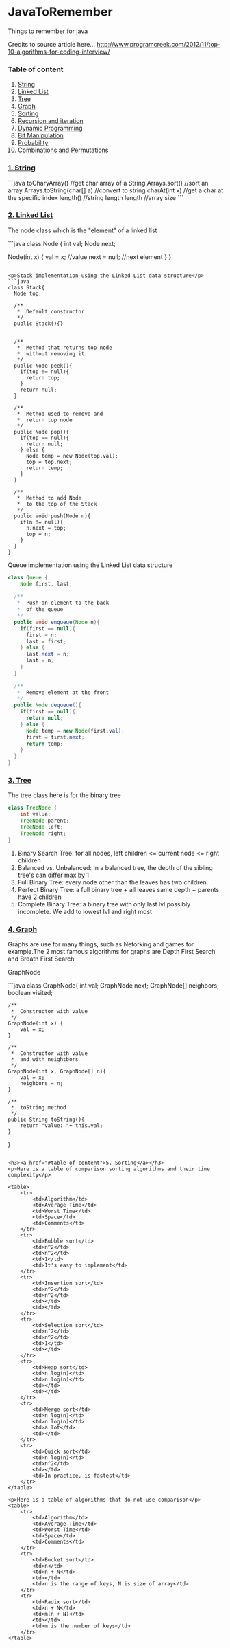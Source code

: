 JavaToRemember
=================
Things to remember for java

Credits to source article here... <a>http://www.programcreek.com/2012/11/top-10-algorithms-for-coding-interview/</a>

<h3 id="tableOfContent">Table of content</h3>
<ol>
  <li><a href="#1-string">String</a></li>
  <li><a href="#2-linked-list">Linked List</a></li>
  <li><a href="#3-tree">Tree</a></li>
  <li><a href="#4-graph">Graph</a></li>
  <li><a href="#5-sorting">Sorting</a></li>
  <li><a href="#6-recursion-and-iteration">Recursion and iteration</a></li>
  <li><a href="#7-dynamin-programming">Dynamic Programming</a></li>
  <li><a href="#8-bit-manipulation">Bit Manipulation</a></li>
  <li><a href="#9-probability">Probability</a></li>
  <li><a href="#10-combinations-and-permutations">Combinations and Permutations</a></li>
</ol>

<h3 id="string"><a href="#table-of-content">1. String</a></h3>
```java
toCharyArray()                //get char array of a String
Arrays.sort()                 //sort an array
Arrays.toString(char[] a)     //convert to string
charAt(int x)                 //get a char at the specific index
length()                      //string length
length                        //array size
```

<h3><a href="#table-of-content">2. Linked List</a></h3>

<p>The node class which is the "element" of a linked list</p>
```java
class Node {
  int val;
  Node next;
  
  Node(int x) {
    val = x;      //value
    next = null;  //next element
  }
}
```

<p>Stack implementation using the Linked List data structure</p>
```java
class Stack{
  Node top; 
  
  /**
   *  Default constructor
   */
  public Stack(){}    
  

  /**
   *  Method that returns top node
   *  without removing it
   */
  public Node peek(){
    if(top != null){
      return top;
    }
    return null;
  }
  
  /**
   *  Method used to remove and
   *  return top node
   */
  public Node pop(){
    if(top == null){
      return null;
    } else {
      Node temp = new Node(top.val);
      top = top.next;
      return temp;	
    }
  }
  
  /** 
   *  Method to add Node
   *  to the top of the Stack
   */
  public void push(Node n){
    if(n != null){
      n.next = top;
      top = n;
    }
  }
}
```

<p>Queue implementation using the Linked List data structure</p>

```java
class Queue {
	Node first, last;
  
  /**
   *  Push an element to the back
   *  of the queue
   */
  public void enqueue(Node n){
    if(first == null){
      first = n;
      last = first;
    } else {
      last.next = n;
      last = n;
    }
  }
 
  /**
   *  Remove element at the front
   */
  public Node dequeue(){
    if(first == null){
      return null;
    } else {
      Node temp = new Node(first.val);
      first = first.next;
      return temp;
    }	
  }
}
```

<h3><a href="#table-of-content">3. Tree</a></h3>
<p>The tree class here is for the binary tree</p>

```java
class TreeNode {
	int value;
	TreeNode parent;
	TreeNode left;
	TreeNode right;
}
```

<ol>
	<li>Binary Search Tree: for all nodes, left children <= current node <= right children</li>
	<li>Balanced vs. Unbalanced: In a balanced tree, the depth of the sibling tree's can differ max by 1</li>
	<li>Full Binary Tree: every node other than the leaves has two children.</li>
	<li>Perfect Binary Tree: a full binary tree + all leaves same depth + parents have 2 children</li>
	<li>Complete Binary Tree: a binary tree with only last lvl possibly incomplete. We add to lowest lvl and right most</li>
</ol>


<h3><a href="#table-of-content">4. Graph</a></h3>
<p>Graphs are use for many things, such as Netorking and games for example.The 2 most famous algorithms for graphs are Depth First Search and Breath First Search</p>

<p>GraphNode</p>
```java
class GraphNode{ 
	int val;
	GraphNode next;
	GraphNode[] neighbors;
	boolean visited;
 
 	/**
 	 *	Constructor with value
 	 */
	GraphNode(int x) {
		val = x;
	}
 	
 	/**
 	 *	Constructor with value
 	 *	and with neightbors
 	 */
	GraphNode(int x, GraphNode[] n){
		val = x;
		neighbors = n;
	}
 
 	/**
 	 *	toString method
 	 */
	public String toString(){
		return "value: "+ this.val; 
	}
}
```

<h3><a href="#table-of-content">5. Sorting</a></h3>
<p>Here is a table of comparison sorting algorithms and their time complexity</p>

<table>
	<tr>
		<td>Algorithm</td>
		<td>Average Time</td>
		<td>Worst Time</td>
		<td>Space</td>
		<td>Comments</td>
	</tr>
	<tr>
		<td>Bubble sort</td>
		<td>n^2</td>
		<td>n^2</td>
		<td>1</td>
		<td>It's easy to implement</td>
	</tr>
	<tr>
		<td>Insertion sort</td>
		<td>n^2</td>
		<td>n^2</td>
		<td></td>
		<td></td>
	</tr>
	<tr>
		<td>Selection sort</td>
		<td>n^2</td>
		<td>n^2</td>
		<td>1</td>
		<td></td>
	</tr>
	<tr>
		<td>Heap sort</td>
		<td>n log(n)</td>
		<td>n log(n)</td>
		<td></td>
		<td></td>
	</tr>
	<tr>
		<td>Merge sort</td>
		<td>n log(n)</td>
		<td>n log(n)</td>
		<td>a lot</td>
		<td></td>
	</tr>
	<tr>
		<td>Quick sort</td>
		<td>n log(n)</td>
		<td>n^2</td>
		<td></td>
		<td>In practice, is fastest</td>
	</tr>
</table>

<p>Here is a table of algorithms that do not use comparison</p>
<table>
	<tr>
		<td>Algorithm</td>
		<td>Average Time</td>
		<td>Worst Time</td>
		<td>Space</td>
		<td>Comments</td>
	</tr>
	<tr>
		<td>Bucket sort</td>
		<td>n</td>
		<td>n + N</td>
		<td></td>
		<td>n is the range of keys, N is size of array</td>
	</tr>
	<tr>
		<td>Radix sort</td>
		<td>n + N</td>
		<td>m(n + N)</td>
		<td></td>
		<td>m is the number of keys</td>
	</tr>
</table>

